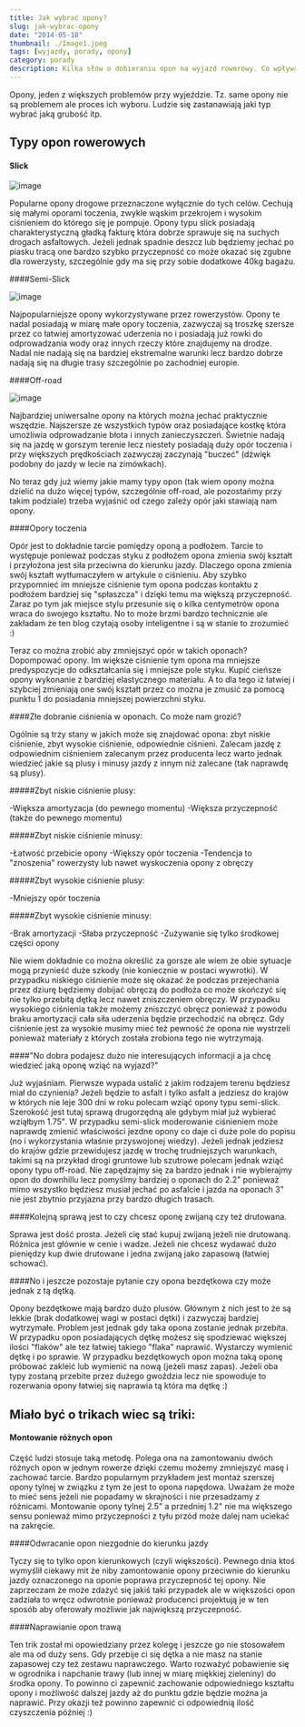 ```yaml
---
title: Jak wybrać opony?
slug: jak-wybrac-opony
date: "2014-05-18"
thumbnail: ./Image1.jpeg
tags: [wyjazdy, porady, opony]
category: porady
description: Kilka słów o dobieraniu opon na wyjazd rowerowy. Co wpływa na tarcie? Jakie są typy opon i różne triki rowerzystów.
---
```


Opony, jeden z większych problemów przy wyjeździe. Tz. same opony nie są problemem ale proces ich wyboru. Ludzie się zastanawiają jaki typ wybrać jaką grubość itp.

## Typy opon rowerowych

#### Slick

![image](./Image2.jpeg)


Popularne opony drogowe przeznaczone wyłącznie do tych celów. Cechują się małymi oporami toczenia, zwykle wąskim przekrojem i wysokim ciśnieniem do którego się je pompuje. Opony typu slick posiadają charakterystyczną gładką fakturę która dobrze sprawuje się na suchych drogach asfaltowych. Jeżeli jednak spadnie deszcz lub będziemy jechać po piasku tracą one bardzo szybko przyczepność co może okazać się zgubne dla rowerzysty, szczególnie gdy ma się przy sobie dodatkowe 40kg bagażu. 

####Semi-Slick

![image](./Image3.jpeg)


Najpopularniejsze opony wykorzystywane przez rowerzystów. Opony te nadal posiadają w miarę małe opory toczenia, zazwyczaj są troszkę szersze przez co łatwiej amortyzować uderzenia no i posiadają już rowki do odprowadzania wody oraz innych rzeczy które znajdujemy na drodze. Nadal nie nadają się na bardziej ekstremalne warunki lecz bardzo dobrze nadają się na długie trasy szczególnie po zachodniej europie.

####Off-road

![image](./Image4.jpeg)


Najbardziej uniwersalne opony na których można jechać praktycznie wszędzie. Najszersze ze wszystkich typów oraz posiadające kostkę która umożliwia odprowadzanie błota i innych zanieczyszczeń. Świetnie nadają się na jazdę w gorszym terenie lecz niestety posiadają duży opór toczenia i przy większych prędkościach zazwyczaj zaczynają "buczeć" (dźwięk podobny do jazdy w lecie na zimówkach).

No teraz gdy już wiemy jakie mamy typy opon (tak wiem opony można dzielić na dużo więcej typów, szczególnie off-road, ale pozostańmy przy takim podziale) trzeba wyjaśnić od czego zależy opór jaki stawiają nam opony.

####Opory toczenia

Opór jest to dokładnie tarcie pomiędzy oponą a podłożem. Tarcie to występuje ponieważ podczas styku z podłożem opona zmienia swój kształt i przyłożona jest siła przeciwna do kierunku jazdy. Dlaczego opona zmienia swój kształt wytłumaczyłem w artykule o ciśnieniu. Aby szybko przypomnieć im mniejsze ciśnienie tym opona podczas kontaktu z podłożem bardziej się "spłaszcza" i dzięki temu ma większą przyczepność. Zaraz po tym jak miejsce stylu przesunie się o kilka centymetrów opona wraca do swojego kształtu. No to może brzmi bardzo technicznie ale zakładam że ten blog czytają osoby inteligentne i są w stanie to zrozumieć :)

Teraz co można zrobić aby zmniejszyć opór w takich oponach?
Dopompować opony. Im większe ciśnienie tym opona ma mniejsze predyspozycje do odkształcania się i mniejsze pole styku.
Kupić cieńsze opony wykonanie z bardziej elastycznego materiału. A to dla tego iż łatwiej i szybciej zmieniają one swój kształt przez co można je zmusić za pomocą punktu 1 do posiadania mniejszej powierzchni styku.

####Złe dobranie ciśnienia w oponach. Co może nam grozić?

Ogólnie są trzy stany w jakich może się znajdować opona: zbyt niskie ciśnienie, zbyt wysokie ciśnienie, odpowiednie ciśnieni. Zalecam jazdę z odpowiednim ciśnieniem zalecanym przez producenta lecz warto jednak wiedzieć jakie są plusy i minusy jazdy z innym niż zalecane (tak naprawdę są plusy).

#####Zbyt niskie ciśnienie plusy:

-Większa amortyzacja (do pewnego momentu)
-Większa przyczepność (także do pewnego momentu)

#####Zbyt niskie ciśnienie minusy:

-Łatwość przebicie opony
-Większy opór toczenia
-Tendencja to "znoszenia" rowerzysty lub nawet wyskoczenia opony z obręczy

#####Zbyt wysokie ciśnienie plusy:

-Mniejszy opór toczenia

#####Zbyt wysokie ciśnienie minusy:

-Brak amortyzacji
-Słaba przyczepność
-Zużywanie się tylko środkowej części opony

Nie wiem dokładnie co można określić za gorsze ale wiem że obie sytuacje mogą przynieść duże szkody (nie koniecznie w postaci wywrotki). W przypadku niskiego ciśnienie może się okazać że podczas przejechania przez dziurę będziemy dobijać obręczą do podłoża co może skończyć się nie tylko przebitą dętką lecz nawet zniszczeniem obręczy. W przypadku wysokiego ciśnienia także możemy zniszczyć obręcz ponieważ z powodu braku amortyzacji cała siła uderzenia będzie przechodzić na obręcz. Gdy ciśnienie jest za wysokie musimy mieć też pewność że opona nie wystrzeli ponieważ materiały z których została zrobiona tego nie wytrzymają.

####"No dobra podajesz dużo nie interesujących informacji a ja chcę wiedzieć jaką oponę wziąć na wyjazd?"

Już wyjaśniam. Pierwsze wypada ustalić z jakim rodzajem terenu będziesz miał do czynienia? Jeżeli będzie to asfalt i tylko asfalt a jedziesz do krajów w których nie leje 300 dni w roku polecam wziąć opony typu semi-slick. Szerokość jest tutaj sprawą drugorzędną ale gdybym miał już wybierać wziąłbym 1.75". W przypadku semi-slick moderowanie ciśnieniem może naprawdę zmienić właściwości jezdne opony co daje ci duże pole do popisu (no i wykorzystania właśnie przyswojonej wiedzy). Jeżeli jednak jedziesz do krajów gdzie przewidujesz jazdę w trochę trudniejszych warunkach, takimi są na przykład drogi gruntowe lub szutrowe polecam jednak wziąć opony typu off-road. Nie zapędzajmy się za bardzo jednak i nie wybierajmy opon do downhillu lecz pomyślmy bardziej o oponach do 2.2" ponieważ mimo wszystko będziesz musiał jechać po asfalcie i jazda na oponach 3" nie jest zbytnio przyjazna przy bardzo długich trasach.

####Kolejną sprawą jest to czy chcesz oponę zwijaną czy też drutowana. 

Sprawa jest dość prosta. Jeżeli cię stać kupuj zwijaną jeżeli nie drutowaną. Różnica jest głównie w cenie i wadze. Jeżeli nie chcesz wydawać dużo pieniędzy kup dwie drutowane i jedna zwijaną jako zapasową (łatwiej schować).

####No i jeszcze pozostaje pytanie czy opona bezdętkowa czy może jednak z tą dętką. 

Opony bezdętkowe mają bardzo dużo plusów. Głównym z nich jest to że są lekkie (brak dodatkowej wagi w postaci dętki) i zazwyczaj bardziej wytrzymałe. Problem jest jednak gdy taka opona zostanie jednak przebita. W przypadku opon posiadających dętkę możesz się spodziewać większej ilości "flaków" ale tez łatwiej takiego "flaka" naprawić. Wystarczy wymienić dętkę i po sprawie. W przypadku bezdętkowych opon można taką oponę próbować zakleić lub wymienić na nową (jeżeli masz zapas). Jeżeli oba typy zostaną przebite przez dużego gwoździa lecz nie spowoduje to rozerwania opony łatwiej się naprawia tą która ma dętkę :)

## Miało być o trikach wiec są triki:

#### Montowanie różnych opon

Część ludzi stosuje taką metodę. Polega ona na zamontowaniu dwóch różnych opon w jednym rowerze dzięki czemu możemy zmniejszyć masę i zachować tarcie. Bardzo popularnym przykładem jest montaż szerszej opony tylnej w związku z tym że jest to opona napędowa. Uważam że może to mieć sens jeżeli nie popadamy w skrajności i nie przesadzamy z różnicami. Montowanie opony tylnej 2.5" a przedniej 1.2" nie ma większego sensu ponieważ mimo przyczepności z tyłu przód może dalej nam uciekać na zakręcie.

####Odwracanie opon niezgodnie do kierunku jazdy

Tyczy się to tylko opon kierunkowych (czyli większości). Pewnego dnia ktoś wymyślił ciekawy mit że niby zamontowanie opony przeciwnie do kierunku jazdy oznaczonego na oponie poprawa przyczepność tej opony. Nie zaprzeczam że może zdażyć się jakiś taki przypadek ale w większości opon zadziała to wręcz odwrotnie ponieważ producenci projektują je w ten sposób aby oferowały możliwie jak największą przyczepność.

####Naprawianie opon trawą

Ten trik został mi opowiedziany przez kolegę i jeszcze go nie stosowałem ale ma od duży sens. Gdy przebije ci się dętka a nie masz na stanie zapasowej czy też zestawu naprawczego. Warto rozważyć pobawienie się w ogrodnika i napchanie trawy (lub innej w miarę miękkiej zieleniny) do środka opony. To powinno ci zapewnić zachowanie odpowiedniego kształtu opony i możliwość dalszej jazdy aż do punktu gdzie będzie można ja naprawić. Przy okazji też powinno zapewnić ci odpowiednią ilość czyszczenia później :)